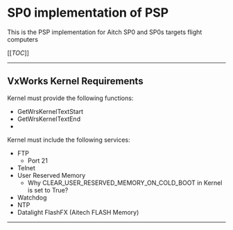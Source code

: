 # SP0 implementation of PSP

This is the PSP implementation for Aitch SP0 and SP0s targets flight computers

[[_TOC_]]

___

## VxWorks Kernel Requirements

Kernel must provide the following functions:
- GetWrsKernelTextStart
- GetWrsKernelTextEnd 
- 

Kernel must include the following services:
- FTP
  - Port 21
- Telnet
- User Reserved Memory
  - Why CLEAR_USER_RESERVED_MEMORY_ON_COLD_BOOT in Kernel is set to True?
- Watchdog
- NTP
- Datalight FlashFX (Aitech FLASH Memory)

___
